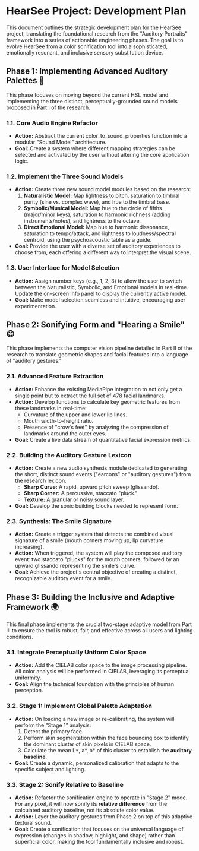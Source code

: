 # **HearSee Project: Development Plan**

This document outlines the strategic development plan for the HearSee project, translating the foundational research from the "Auditory Portraits" framework into a series of actionable engineering phases. The goal is to evolve HearSee from a color sonification tool into a sophisticated, emotionally resonant, and inclusive sensory substitution device.

## **Phase 1: Implementing Advanced Auditory Palettes 🎨**

This phase focuses on moving beyond the current HSL model and implementing the three distinct, perceptually-grounded sound models proposed in Part I of the research.

### **1.1. Core Audio Engine Refactor**

* **Action:** Abstract the current color\_to\_sound\_properties function into a modular "Sound Model" architecture.  
* **Goal:** Create a system where different mapping strategies can be selected and activated by the user without altering the core application logic.

### **1.2. Implement the Three Sound Models**

* **Action:** Create three new sound model modules based on the research:  
  1. **Naturalistic Model:** Map lightness to pitch, saturation to timbral purity (sine vs. complex wave), and hue to the timbral base.  
  2. **Symbolic/Musical Model:** Map hue to the circle of fifths (major/minor keys), saturation to harmonic richness (adding instruments/notes), and lightness to the octave.  
  3. **Direct Emotional Model:** Map hue to harmonic dissonance, saturation to tempo/attack, and lightness to loudness/spectral centroid, using the psychoacoustic table as a guide.  
* **Goal:** Provide the user with a diverse set of auditory experiences to choose from, each offering a different way to interpret the visual scene.

### **1.3. User Interface for Model Selection**

* **Action:** Assign number keys (e.g., 1, 2, 3\) to allow the user to switch between the Naturalistic, Symbolic, and Emotional models in real-time. Update the on-screen info panel to display the currently active model.  
* **Goal:** Make model selection seamless and intuitive, encouraging user experimentation.

## **Phase 2: Sonifying Form and "Hearing a Smile" 😊**

This phase implements the computer vision pipeline detailed in Part II of the research to translate geometric shapes and facial features into a language of "auditory gestures."

### **2.1. Advanced Feature Extraction**

* **Action:** Enhance the existing MediaPipe integration to not only get a single point but to extract the full set of 478 facial landmarks.  
* **Action:** Develop functions to calculate key geometric features from these landmarks in real-time:  
  * Curvature of the upper and lower lip lines.  
  * Mouth width-to-height ratio.  
  * Presence of "crow's feet" by analyzing the compression of landmarks around the outer eyes.  
* **Goal:** Create a live data stream of quantitative facial expression metrics.

### **2.2. Building the Auditory Gesture Lexicon**

* **Action:** Create a new audio synthesis module dedicated to generating the short, distinct sound events ("earcons" or "auditory gestures") from the research lexicon.  
  * **Sharp Curve:** A rapid, upward pitch sweep (glissando).  
  * **Sharp Corner:** A percussive, staccato "pluck."  
  * **Texture:** A granular or noisy sound layer.  
* **Goal:** Develop the sonic building blocks needed to represent form.

### **2.3. Synthesis: The Smile Signature**

* **Action:** Create a trigger system that detects the combined visual signature of a smile (mouth corners moving up, lip curvature increasing).  
* **Action:** When triggered, the system will play the composed auditory event: two staccato "plucks" for the mouth corners, followed by an upward glissando representing the smile's curve.  
* **Goal:** Achieve the project's central objective of creating a distinct, recognizable auditory event for a smile.

## **Phase 3: Building the Inclusive and Adaptive Framework 🌍**

This final phase implements the crucial two-stage adaptive model from Part III to ensure the tool is robust, fair, and effective across all users and lighting conditions.

### **3.1. Integrate Perceptually Uniform Color Space**

* **Action:** Add the CIELAB color space to the image processing pipeline. All color analysis will be performed in CIELAB, leveraging its perceptual uniformity.  
* **Goal:** Align the technical foundation with the principles of human perception.

### **3.2. Stage 1: Implement Global Palette Adaptation**

* **Action:** On loading a new image or re-calibrating, the system will perform the "Stage 1" analysis:  
  1. Detect the primary face.  
  2. Perform skin segmentation within the face bounding box to identify the dominant cluster of skin pixels in CIELAB space.  
  3. Calculate the mean L\*, a\*, b\* of this cluster to establish the **auditory baseline**.  
* **Goal:** Create a dynamic, personalized calibration that adapts to the specific subject and lighting.

### **3.3. Stage 2: Sonify Relative to Baseline**

* **Action:** Refactor the sonification engine to operate in "Stage 2" mode. For any pixel, it will now sonify its **relative difference** from the calculated auditory baseline, not its absolute color value.  
* **Action:** Layer the auditory gestures from Phase 2 on top of this adaptive textural sound.  
* **Goal:** Create a sonification that focuses on the universal language of expression (changes in shadow, highlight, and shape) rather than superficial color, making the tool fundamentally inclusive and robust.